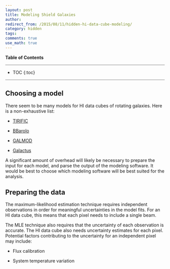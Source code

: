 ```yaml
---
layout: post
title: Modeling Shield Galaxies
author:
redirect_from: /2015/08/11/hidden-hi-data-cube-modeling/
category: hidden
tags: 
comments: true
use_math: true
---
```


**Table of Contents**

<hr style="height:2px; background-color:#b6b6b6"/>

* TOC
{:toc}

<hr style="height:2px; background-color:#b6b6b6"/>

## Choosing a model

There seem to be many models for HI data cubes of rotating galaxies. Here is a
non-exhaustive list:

+ [TIRIFIC](http://gigjozsa.github.io/tirific/)

+ [BBarolo](http://editeodoro.github.io/Bbarolo/)

+ [GALMOD](https://www.astro.rug.nl/~gipsy/tsk/galmod.dc1)

+ [Galactus](http://sourceforge.net/projects/galactus/)

A significant amount of overhead will likely be necessary to prepare the input
for each model, and parse the output of the modeling software. It would be best
to choose which modeling software will be best suited for the analysis.

## Preparing the data

The maximum-likelihood estimation technique requires independent observations
in order for meaningful uncertainties in the model fits. For an HI data cube,
this means that each pixel needs to include a single beam.

The MLE technique also requires that the uncertainty of each observation is
accurate. The HI data cube also needs uncertainty estimates for each pixel.
Potential factors contributing to the uncertainty for an independent pixel may
include:

+ Flux calibration

+ System temperature variation

